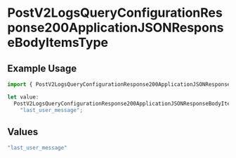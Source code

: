 # PostV2LogsQueryConfigurationResponse200ApplicationJSONResponseBodyItemsType

## Example Usage

```typescript
import { PostV2LogsQueryConfigurationResponse200ApplicationJSONResponseBodyItemsType } from "orq-poc-typescript-multi-env-version/models/operations";

let value:
  PostV2LogsQueryConfigurationResponse200ApplicationJSONResponseBodyItemsType =
    "last_user_message";
```

## Values

```typescript
"last_user_message"
```